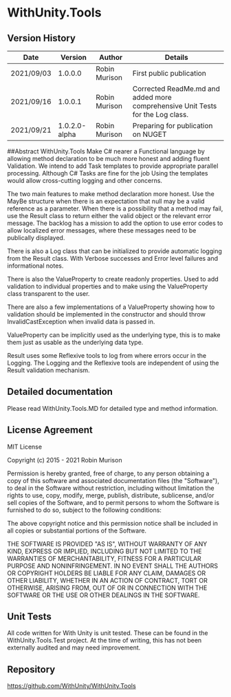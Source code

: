 # WithUnity.Tools

## Version History
|Date|Version|Author|Details|
|----|-------|------|-------|
|2021/09/03|1.0.0.0|Robin Murison|First public publication|
|2021/09/16|1.0.0.1|Robin Murison|Corrected ReadMe.md and added more comprehensive Unit Tests for the Log class.|
|2021/09/21|1.0.2.0-alpha|Robin Murison|Preparing for publication on NUGET|

##Abstract
WithUnity.Tools Make C# nearer a Functional language by allowing method declaration to be much more honest and adding fluent Validation.
We intend to add Task templates to provide appropriate parallel processing. Although C# Tasks are fine for the job Using the templates would allow cross-cutting logging and other concerns.

The two main features to make method declaration more honest. Use the MayBe structure when there is an expectation that null may be a valid reference as a parameter.
When there is a possibility that a method may fail, use the Result<T> class to return either the valid object or the relevant error message. 
The backlog has a mission to add the option to use error codes to allow localized error messages, where these messages need to be publically displayed.

There is also a Log class that can be initialized to provide automatic logging from the Result class. With Verbose successes and Error level failures and informational notes.

There is also the ValueProperty to create readonly properties. Used to add validation to individual properties and to make using the ValueProperty class transparent to the user.

There are also a few implementations of a ValueProperty showing how to validation should be implemented in the constructor and should throw InvalidCastException when invalid data is passed in.

ValueProperty can be implicitly used as the underlying type, this is to make them just as usable as the underlying data type.

Result uses some Reflexive tools to log from where errors occur in the Logging. 
The Logging and the Reflexive tools are independent of using the Result validation mechanism.

## Detailed documentation 
Please read WithUnity.Tools.MD for detailed type and method information.

## License Agreement
MIT License

Copyright (c) 2015 - 2021 Robin Murison

Permission is hereby granted, free of charge, to any person obtaining a copy
of this software and associated documentation files (the "Software"), to deal
in the Software without restriction, including without limitation the rights
to use, copy, modify, merge, publish, distribute, sublicense, and/or sell
copies of the Software, and to permit persons to whom the Software is
furnished to do so, subject to the following conditions:

The above copyright notice and this permission notice shall be included in all
copies or substantial portions of the Software.

THE SOFTWARE IS PROVIDED "AS IS", WITHOUT WARRANTY OF ANY KIND, EXPRESS OR
IMPLIED, INCLUDING BUT NOT LIMITED TO THE WARRANTIES OF MERCHANTABILITY,
FITNESS FOR A PARTICULAR PURPOSE AND NONINFRINGEMENT. IN NO EVENT SHALL THE
AUTHORS OR COPYRIGHT HOLDERS BE LIABLE FOR ANY CLAIM, DAMAGES OR OTHER
LIABILITY, WHETHER IN AN ACTION OF CONTRACT, TORT OR OTHERWISE, ARISING FROM,
OUT OF OR IN CONNECTION WITH THE SOFTWARE OR THE USE OR OTHER DEALINGS IN THE
SOFTWARE.

## Unit Tests
All code written for With Unity is unit tested.
These can be found in the WithUnity.Tools.Test project.
At the time of writing, this has not been externally audited and may need improvement.

## Repository
https://github.com/WithUnity/WithUnity.Tools